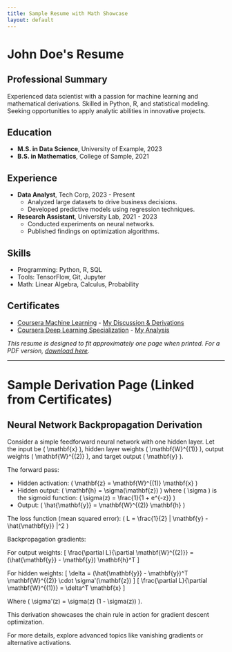 ```yaml
---
title: Sample Resume with Math Showcase
layout: default
---
```


# John Doe's Resume

## Professional Summary
Experienced data scientist with a passion for machine learning and mathematical derivations. Skilled in Python, R, and statistical modeling. Seeking opportunities to apply analytic abilities in innovative projects.

## Education
- **M.S. in Data Science**, University of Example, 2023
- **B.S. in Mathematics**, College of Sample, 2021

## Experience
- **Data Analyst**, Tech Corp, 2023 - Present
  - Analyzed large datasets to drive business decisions.
  - Developed predictive models using regression techniques.
- **Research Assistant**, University Lab, 2021 - 2023
  - Conducted experiments on neural networks.
  - Published findings on optimization algorithms.

## Skills
- Programming: Python, R, SQL
- Tools: TensorFlow, Git, Jupyter
- Math: Linear Algebra, Calculus, Probability

## Certificates
- [Coursera Machine Learning](https://www.coursera.org/account/accomplishments/verify/EXAMPLE123) - [My Discussion & Derivations](/derivations/machine-learning-math)
- [Coursera Deep Learning Specialization](https://www.coursera.org/account/accomplishments/specialization/EXAMPLE456) - [My Analysis](/derivations/neural-net-derivations)

*This resume is designed to fit approximately one page when printed. For a PDF version, [download here](/assets/resume.pdf).*

---

# Sample Derivation Page (Linked from Certificates)

## Neural Network Backpropagation Derivation

Consider a simple feedforward neural network with one hidden layer. Let the input be \( \mathbf{x} \), hidden layer weights \( \mathbf{W}^{(1)} \), output weights \( \mathbf{W}^{(2)} \), and target output \( \mathbf{y} \).

The forward pass:
- Hidden activation: \( \mathbf{z} = \mathbf{W}^{(1)} \mathbf{x} \)
- Hidden output: \( \mathbf{h} = \sigma(\mathbf{z}) \) where \( \sigma \) is the sigmoid function: \( \sigma(z) = \frac{1}{1 + e^{-z}} \)
- Output: \( \hat{\mathbf{y}} = \mathbf{W}^{(2)} \mathbf{h} \)

The loss function (mean squared error): \( L = \frac{1}{2} \| \mathbf{y} - \hat{\mathbf{y}} \|^2 \)

Backpropagation gradients:

For output weights:
\[ \frac{\partial L}{\partial \mathbf{W}^{(2)}} = (\hat{\mathbf{y}} - \mathbf{y}) \mathbf{h}^T \]

For hidden weights:
\[ \delta = (\hat{\mathbf{y}} - \mathbf{y})^T \mathbf{W}^{(2)} \cdot \sigma'(\mathbf{z}) \]
\[ \frac{\partial L}{\partial \mathbf{W}^{(1)}} = \delta^T \mathbf{x} \]

Where \( \sigma'(z) = \sigma(z) (1 - \sigma(z)) \).

This derivation showcases the chain rule in action for gradient descent optimization.

For more details, explore advanced topics like vanishing gradients or alternative activations.